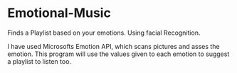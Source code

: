 # Emotional-Music
Finds a Playlist based on your emotions. Using facial Recognition.

I have used Microsofts Emotion API, which scans pictures and asses the emotion.
This program will use the values given to each emotion to suggest a playlist to listen too.
